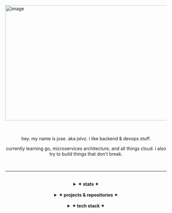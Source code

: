<img width="1080" height="360" alt="image" src="https://github.com/user-attachments/assets/284a2aac-ec0e-4072-be27-6b4c347948f6" />

<div align="right">

<br>
<br>

</div>

<div align="center">

hey. my name is jose. aka jxlvz. i like backend & devops stuff.

currently learning go, microservices architecture, and all things cloud. i also try to build things that don't break.

<br>

---

</div>

<br>

<div align="center">
<details>
<summary align="center"><b>✦ stats ✦</b></summary>

<br>

<div align="center">
<br>

![Anurag's GitHub stats](https://github-readme-stats.vercel.app/api?username=jxlvz&theme=dark&rank_icon=github)<br>
![Top Langs](https://github-readme-stats.vercel.app/api/top-langs/?username=jxlvz&theme=dark&card_width=450px)<br>
[![GitHub Streak](https://github-readme-streak-stats-eight.vercel.app/?user=jxlvz&theme=dark&date_format=j%20M%5B%20Y%5D&card_width=450)](https://git.io/streak-stats)

</div>
</details>
<br>
<details>

<summary align="center"><b>✦ projects & repositories ✦</b></summary>

<br>

<div align="center" id="projects">

|     | name                              | description                                  | languages          |
| --- | --------------------------------- | -------------------------------------------- | ------------------ |
| 📟  | [devops-hands-on-project-hivebox] | hivebox with FastAPI + CI/CD + k8s manifests | Python, Dockerfile |
| 🏥  | [patient-management]              | patient management system with microservices | Java               |
| 🎬  | [greenlight]                      | REST JSON API for movies                     | Go                 |
| 📝  | [snippetbox]                      | web app for managing snippets                | Go, HTML, CSS, JS  |
| 👤  | [jxlvz]                    | readme repo                                  | Markdown           |

</div>
</details>

[jxlvz]: https://github.com/jxlvz/jxlvz
[patient-management]: https://github.com/jxlvz/patient-management
[greenlight]: https://github.com/jxlvz/greenlight
[devops-hands-on-project-hivebox]: https://github.com/jxlvz/devops-hands-on-project-hivebox
[snippetbox]: https://github.com/jxlvz/snippetbox

<br>

<details>
<summary align="center"><b>✦ tech stack ✦</b></summary>

<br>

<div align="center">

<img width="750" height="240" alt="image" src="https://github.com/user-attachments/assets/c4162cf2-6095-4a83-9839-25247511c1a7" />


</div>
</details>

<!--
---
## Credits

This README was inspired by [adamperkowski]([https://github.com/adamperkowski/adamperkowski]), licensed under [CC BY 4.0](http://creativecommons.org/licenses/by/4.0/).
-->
